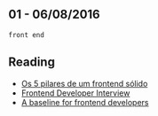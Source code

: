 01 - 06/08/2016
----------

`front end`

## Reading
- [Os 5 pilares de um frontend sólido](https://medium.com/brasil/os-5-pilares-de-um-front-end-solido-fc5fb5caa982#.vnwwlzk8p)
- [Frontend Developer Interview](https://github.com/h5bp/Front-end-Developer-Interview-Questions/tree/master/Translations/Portuguese)
- [A baseline for frontend developers](http://rmurphey.com/blog/2012/04/12/a-baseline-for-front-end-developers)
